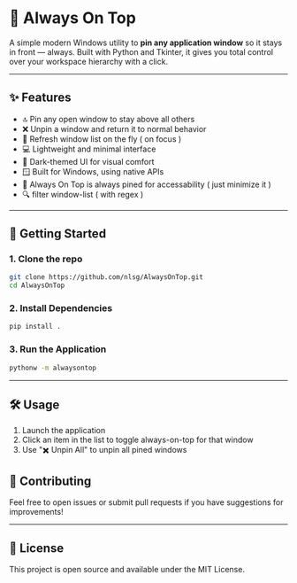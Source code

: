 # 📌 Always On Top

A simple modern Windows utility to **pin any application window** so it stays in front — always.
Built with Python and Tkinter, it gives you total control over your workspace hierarchy with a click.

---

## ✨ Features

- 🔝 Pin any open window to stay above all others
- ❌ Unpin a window and return it to normal behavior
- 🔄 Refresh window list on the fly ( on focus )
- 💻 Lightweight and minimal interface
- 🎨 Dark-themed UI for visual comfort
- 🪟 Built for Windows, using native APIs
- 📌 Always On Top is always pined for accessability ( just minimize it )
- 🔍 filter window-list ( with regex )

---

## 🚀 Getting Started

### 1. Clone the repo

```bash
git clone https://github.com/nlsg/AlwaysOnTop.git
cd AlwaysOnTop
```

### 2. Install Dependencies

```bash
pip install .
```

### 3. Run the Application

```bash
pythonw -m alwaysontop
```

---

## 🛠️ Usage

1. Launch the application
2. Click an item in the list to toggle always-on-top for that window
3. Use "✖️ Unpin All" to unpin all pined windows

## 🤝 Contributing

Feel free to open issues or submit pull requests if you have suggestions for improvements!

---

## 📝 License

This project is open source and available under the MIT License.
